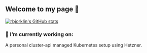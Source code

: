 ## Welcome to my page 👋

[![rbjorklin's GitHub stats](https://github-readme-stats-blue-mu-42.vercel.app/api?username=rbjorklin)](https://github-readme-stats-blue-mu-42.vercel.app/api?username=rbjorklin)

### 🔭 I’m currently working on:
A personal cluster-api managed Kubernetes setup using Hetzner.
